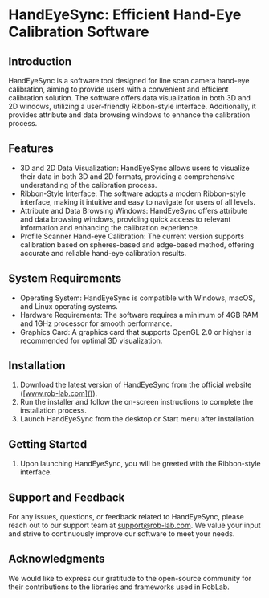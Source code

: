 # HandEyeSync: Efficient Hand-Eye Calibration Software


## Introduction

HandEyeSync is a software tool designed for line scan camera hand-eye calibration, aiming to provide users with a convenient and efficient calibration solution. The software offers data visualization in both 3D and 2D windows, utilizing a user-friendly Ribbon-style interface. Additionally, it provides attribute and data browsing windows to enhance the calibration process.

## Features

- 3D and 2D Data Visualization: HandEyeSync allows users to visualize their data in both 3D and 2D formats, providing a comprehensive understanding of the calibration process.
- Ribbon-Style Interface: The software adopts a modern Ribbon-style interface, making it intuitive and easy to navigate for users of all levels.
- Attribute and Data Browsing Windows: HandEyeSync offers attribute and data browsing windows, providing quick access to relevant information and enhancing the calibration experience.
- Profile Scanner Hand-eye Calibration: The current version supports calibration based on spheres-based and edge-based method, offering accurate and reliable hand-eye calibration results.

## System Requirements

- Operating System: HandEyeSync is compatible with Windows, macOS, and Linux operating systems.
- Hardware Requirements: The software requires a minimum of 4GB RAM and 1GHz processor for smooth performance.
- Graphics Card: A graphics card that supports OpenGL 2.0 or higher is recommended for optimal 3D visualization.

## Installation

1. Download the latest version of HandEyeSync from the official website ([www.rob-lab.com]()).
2. Run the installer and follow the on-screen instructions to complete the installation process.
3. Launch HandEyeSync from the desktop or Start menu after installation.

## Getting Started

1. Upon launching HandEyeSync, you will be greeted with the Ribbon-style interface.

## Support and Feedback

For any issues, questions, or feedback related to HandEyeSync, please reach out to our support team at [support@rob-lab.com](). We value your input and strive to continuously improve our software to meet your needs.

## Acknowledgments

We would like to express our gratitude to the open-source community for their contributions to the libraries and frameworks used in RobLab.